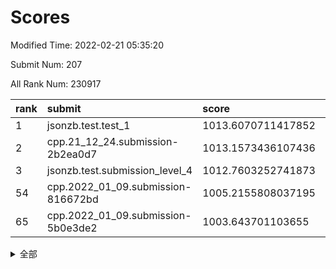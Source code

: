 # Scores

Modified Time: 2022-02-21 05:35:20

Submit Num: 207

All Rank Num: 230917

| rank |               submit               |       score        |       sigma        | pk_num |
| :--- | :--------------------------------- | :----------------- | :----------------- | :----- |
| 1    | jsonzb.test.test_1                 | 1013.6070711417852 | 0.787346592086447  | 4459   |
| 2    | cpp.21_12_24.submission-2b2ea0d7   | 1013.1573436107436 | 0.7952162344844826 | 4466   |
| 3    | jsonzb.test.submission_level_4     | 1012.7603252741873 | 0.8532462341760763 | 4464   |
| 54   | cpp.2022_01_09.submission-816672bd | 1005.2155808037195 | 0.7191055432842655 | 4459   |
| 65   | cpp.2022_01_09.submission-5b0e3de2 | 1003.643701103655  | 0.7029228000291275 | 4463   |


<details>
<summary>全部</summary>

| rank |                 submit                 |       score        |       sigma        | pk_num |
| :--- | :------------------------------------- | :----------------- | :----------------- | :----- |
| 1    | jsonzb.test.test_1                     | 1013.6070711417852 | 0.787346592086447  | 4459   |
| 2    | cpp.21_12_24.submission-2b2ea0d7       | 1013.1573436107436 | 0.7952162344844826 | 4466   |
| 3    | jsonzb.test.submission_level_4         | 1012.7603252741873 | 0.8532462341760763 | 4464   |
| 4    | gobigger.level_3.submission_level_3_4  | 1011.5810584721794 | 0.7593660372385865 | 4460   |
| 5    | gobigger.level_3.submission_level_3_5  | 1011.046603847895  | 0.786285238480251  | 4463   |
| 6    | gobigger.level_3.submission_level_3_11 | 1011.0441065456952 | 0.7499186058705541 | 4460   |
| 7    | gobigger.level_3.submission_level_3_41 | 1010.9025235775699 | 0.7614817221735051 | 4460   |
| 8    | gobigger.level_3.submission_level_3_29 | 1010.8898820025399 | 0.7799530349708786 | 4466   |
| 9    | gobigger.level_3.submission_level_3_33 | 1010.8784053997917 | 0.7665787699889266 | 4460   |
| 10   | gobigger.level_3.submission_level_3_46 | 1010.8311469019751 | 0.7715597276622493 | 4458   |
| 11   | gobigger.level_3.submission_level_3_31 | 1010.7679970510378 | 0.7670090963868724 | 4462   |
| 12   | gobigger.level_3.submission_level_3_26 | 1010.7514635549317 | 0.7559222061475784 | 4461   |
| 13   | gobigger.level_3.submission_level_3_19 | 1010.6974427524804 | 0.7556144118361202 | 4463   |
| 14   | gobigger.level_3.submission_level_3_8  | 1010.6899248273769 | 0.7486775328618694 | 4459   |
| 15   | gobigger.level_3.submission_level_3_16 | 1010.6873868572546 | 0.7529466152428949 | 4461   |
| 16   | gobigger.level_3.submission_level_3_28 | 1010.6711398612848 | 0.7555277709953567 | 4464   |
| 17   | gobigger.level_3.submission_level_3_42 | 1010.6407923015446 | 0.7641203007815649 | 4462   |
| 18   | gobigger.level_3.submission_level_3_40 | 1010.6072419124102 | 0.7710102452950818 | 4465   |
| 19   | gobigger.level_3.submission_level_3_3  | 1010.5819783185015 | 0.7596423983183224 | 4460   |
| 20   | gobigger.level_3.submission_level_3_39 | 1010.5574909447348 | 0.7446125398078385 | 4460   |
| 21   | gobigger.level_3.submission_level_3_12 | 1010.4443369522381 | 0.7474355245114999 | 4465   |
| 22   | gobigger.level_3.submission_level_3_0  | 1010.3630906837956 | 0.7904254980553291 | 4460   |
| 23   | gobigger.level_3.submission_level_3_1  | 1010.299521515507  | 0.7595975694626869 | 4462   |
| 24   | gobigger.level_3.submission_level_3_2  | 1010.2703847505364 | 0.7902240479983911 | 4463   |
| 25   | gobigger.level_3.submission_level_3_37 | 1010.2670301750104 | 0.7693522481123133 | 4459   |
| 26   | gobigger.level_3.submission_level_3_48 | 1010.2206725339369 | 0.7836171688965118 | 4465   |
| 27   | gobigger.level_3.submission_level_3_38 | 1010.1255708955133 | 0.7481426486357814 | 4461   |
| 28   | gobigger.level_3.submission_level_3_35 | 1010.1103823460659 | 0.7842912725093846 | 4464   |
| 29   | gobigger.level_3.submission_level_3_24 | 1010.095044522041  | 0.7448441195970545 | 4460   |
| 30   | gobigger.level_3.submission_level_3_43 | 1009.9842081916757 | 0.7724517407263825 | 4460   |
| 31   | gobigger.level_3.submission_level_3_14 | 1009.952815523806  | 0.7955294506328972 | 4469   |
| 32   | gobigger.level_3.submission_level_3_36 | 1009.8908615401143 | 0.769970510182793  | 4464   |
| 33   | gobigger.level_3.submission_level_3_20 | 1009.8775097750056 | 0.7641644101440314 | 4457   |
| 34   | gobigger.level_3.submission_level_3_17 | 1009.7760620352554 | 0.7612456189184151 | 4463   |
| 35   | gobigger.level_3.submission_level_3_27 | 1009.6457681368057 | 0.7412509282159275 | 4461   |
| 36   | gobigger.level_3.submission_level_3_22 | 1009.6446930261659 | 0.7535092261160372 | 4458   |
| 37   | gobigger.level_3.submission_level_3_13 | 1009.6324524803108 | 0.7453128071157595 | 4456   |
| 38   | gobigger.level_3.submission_level_3_32 | 1009.5830655104046 | 0.7619217253886547 | 4461   |
| 39   | gobigger.level_3.submission_level_3_15 | 1009.4779819598879 | 0.7594865619197398 | 4461   |
| 40   | gobigger.level_3.submission_level_3_44 | 1009.4045973675554 | 0.769954920671901  | 4462   |
| 41   | gobigger.level_3.submission_level_3_10 | 1009.400305423708  | 0.7561132920489605 | 4459   |
| 42   | gobigger.level_3.submission_level_3_18 | 1009.3895849182691 | 0.7513573472955049 | 4463   |
| 43   | gobigger.level_3.submission_level_3_49 | 1009.2687391089684 | 0.7581161710352591 | 4463   |
| 44   | gobigger.level_3.submission_level_3_47 | 1009.2247640869605 | 0.7397660091971369 | 4460   |
| 45   | gobigger.level_3.submission_level_3_34 | 1009.195531767387  | 0.7606423090809322 | 4459   |
| 46   | gobigger.level_3.submission_level_3_9  | 1009.1630961648553 | 0.7493635451606551 | 4464   |
| 47   | gobigger.level_3.submission_level_3_30 | 1009.081838318489  | 0.7516392788061697 | 4465   |
| 48   | gobigger.level_3.submission_level_3_45 | 1008.9915536164311 | 0.7596094079335158 | 4459   |
| 49   | gobigger.level_3.submission_level_3_23 | 1008.7878668225487 | 0.7585873365671822 | 4461   |
| 50   | gobigger.level_3.submission_level_3_21 | 1008.7718062577713 | 0.7456161862185046 | 4456   |
| 51   | gobigger.level_3.submission_level_3_7  | 1008.7170985489387 | 0.7404740319481552 | 4461   |
| 52   | gobigger.level_3.submission_level_3_25 | 1008.6177334306616 | 0.728282840963192  | 4462   |
| 53   | gobigger.level_3.submission_level_3_6  | 1008.0254645381791 | 0.7462118049409744 | 4462   |
| 54   | cpp.2022_01_09.submission-816672bd     | 1005.2155808037195 | 0.7191055432842655 | 4459   |
| 55   | gobigger.level_1.submission_level_1_41 | 1005.1761031338307 | 0.7262540208153228 | 4463   |
| 56   | gobigger.level_1.submission_level_1_32 | 1005.0731820439709 | 0.7133421247115325 | 4463   |
| 57   | gobigger.level_1.submission_level_1_47 | 1004.7127200526888 | 0.7160825214259973 | 4464   |
| 58   | gobigger.level_1.submission_level_1_44 | 1004.3227106111484 | 0.7256612880484947 | 4461   |
| 59   | gobigger.level_1.submission_level_1_4  | 1004.224544948218  | 0.7203629726837177 | 4465   |
| 60   | gobigger.level_1.submission_level_1_45 | 1004.2176779329116 | 0.7117194867749168 | 4462   |
| 61   | gobigger.level_1.submission_level_1_14 | 1003.9923148363923 | 0.7146402150729259 | 4464   |
| 62   | gobigger.level_1.submission_level_1_23 | 1003.9324846541138 | 0.7118234651857759 | 4462   |
| 63   | gobigger.level_1.submission_level_1_27 | 1003.8358140122562 | 0.7205820955878484 | 4460   |
| 64   | gobigger.level_1.submission_level_1_34 | 1003.7596857771794 | 0.7269190584889305 | 4458   |
| 65   | cpp.2022_01_09.submission-5b0e3de2     | 1003.643701103655  | 0.7029228000291275 | 4463   |
| 66   | gobigger.level_1.submission_level_1_13 | 1003.5903891599692 | 0.7207736188860758 | 4461   |
| 67   | gobigger.level_1.submission_level_1_1  | 1003.5775788586502 | 0.721516759286537  | 4467   |
| 68   | gobigger.level_1.submission_level_1_11 | 1003.511848366209  | 0.7240099543399966 | 4464   |
| 69   | gobigger.level_1.submission_level_1_17 | 1003.5054982397577 | 0.7187668680077669 | 4462   |
| 70   | gobigger.level_1.submission_level_1_22 | 1003.4909550594152 | 0.7123174651486215 | 4467   |
| 71   | gobigger.level_1.submission_level_1_2  | 1003.4783441836017 | 0.7094408729260573 | 4467   |
| 72   | gobigger.level_1.submission_level_1_30 | 1003.4432725111781 | 0.7229408056856926 | 4457   |
| 73   | gobigger.level_1.submission_level_1_36 | 1003.4147349833097 | 0.7244357053301221 | 4465   |
| 74   | gobigger.level_1.submission_level_1_38 | 1003.4070949702881 | 0.7296616207771562 | 4460   |
| 75   | gobigger.level_1.submission_level_1_16 | 1003.375879634951  | 0.7284588259969713 | 4460   |
| 76   | gobigger.level_1.submission_level_1_6  | 1003.314073402314  | 0.7171549536538611 | 4457   |
| 77   | gobigger.level_1.submission_level_1_10 | 1003.1733905614602 | 0.7169914332132475 | 4465   |
| 78   | gobigger.level_1.submission_level_1_5  | 1003.1578969740999 | 0.7225783680562236 | 4456   |
| 79   | gobigger.level_1.submission_level_1_8  | 1003.1555456041203 | 0.7126301260202832 | 4459   |
| 80   | gobigger.level_1.submission_level_1_19 | 1003.1047209046079 | 0.7087848327742008 | 4467   |
| 81   | gobigger.level_1.submission_level_1_20 | 1003.0947443262934 | 0.7161741622985335 | 4457   |
| 82   | gobigger.level_1.submission_level_1_26 | 1003.078054121203  | 0.7061528922510126 | 4465   |
| 83   | gobigger.level_1.submission_level_1_7  | 1003.0003705883871 | 0.7327159340088193 | 4461   |
| 84   | gobigger.level_1.submission_level_1_3  | 1002.997611472134  | 0.7084089807100084 | 4463   |
| 85   | gobigger.level_1.submission_level_1_37 | 1002.9882388169424 | 0.7148760199581079 | 4461   |
| 86   | gobigger.level_1.submission_level_1_33 | 1002.9516535544395 | 0.717514841464878  | 4460   |
| 87   | gobigger.level_1.submission_level_1_40 | 1002.9437805048773 | 0.720238949565619  | 4464   |
| 88   | gobigger.level_1.submission_level_1_0  | 1002.9339311177658 | 0.7124732448070081 | 4461   |
| 89   | gobigger.level_1.submission_level_1_31 | 1002.9009188484747 | 0.7134193581503158 | 4461   |
| 90   | gobigger.level_1.submission_level_1_24 | 1002.8928352998482 | 0.7117205316856096 | 4459   |
| 91   | gobigger.level_1.submission_level_1_18 | 1002.8748663719547 | 0.7194796202505548 | 4462   |
| 92   | gobigger.level_1.submission_level_1_25 | 1002.7718883796367 | 0.7231030249473829 | 4458   |
| 93   | gobigger.level_1.submission_level_1_43 | 1002.7656656964443 | 0.7111904280621175 | 4467   |
| 94   | gobigger.level_1.submission_level_1_29 | 1002.6114186086886 | 0.7186247138962035 | 4468   |
| 95   | gobigger.level_1.submission_level_1_21 | 1002.5962269691793 | 0.7091217625271848 | 4463   |
| 96   | gobigger.level_1.submission_level_1_9  | 1002.5315095122991 | 0.7197562146643367 | 4466   |
| 97   | gobigger.level_1.submission_level_1_49 | 1002.4157396314013 | 0.7146557910369278 | 4467   |
| 98   | gobigger.level_1.submission_level_1_35 | 1002.3746639704415 | 0.7109288737640478 | 4454   |
| 99   | gobigger.level_1.submission_level_1_42 | 1002.3722738682566 | 0.7070465385381014 | 4463   |
| 100  | gobigger.level_1.submission_level_1_15 | 1002.3160568295209 | 0.7122411149724834 | 4462   |
| 101  | gobigger.level_1.submission_level_1_46 | 1002.0832645654951 | 0.714142973173637  | 4463   |
| 102  | gobigger.level_1.submission_level_1_39 | 1002.0660670985615 | 0.7211309600528447 | 4464   |
| 103  | gobigger.level_1.submission_level_1_12 | 1002.0563474704226 | 0.7059493755371872 | 4461   |
| 104  | gobigger.level_1.submission_level_1_48 | 1001.9900802869264 | 0.7110801700468499 | 4461   |
| 105  | gobigger.level_1.submission_level_1_28 | 1001.9305428951332 | 0.7124384054679933 | 4454   |
| 106  | gobigger.random.submission_random_18   | 997.8026317133211  | 0.6984538671933866 | 4464   |
| 107  | gobigger.random.submission_random_17   | 997.2139905160063  | 0.7070093306291043 | 4467   |
| 108  | gobigger.random.submission_random_10   | 997.0538542165606  | 0.697583293759719  | 4457   |
| 109  | gobigger.random.submission_random_7    | 997.0522581430804  | 0.7071153290983263 | 4465   |
| 110  | gobigger.random.submission_random_23   | 997.0289549751458  | 0.7129715296840441 | 4459   |
| 111  | gobigger.random.submission_random_12   | 996.923885107682   | 0.7009207716106343 | 4467   |
| 112  | gobigger.random.submission_random_30   | 996.9016370623156  | 0.7155839684387596 | 4460   |
| 113  | gobigger.random.submission_random_1    | 996.8805838848904  | 0.7008435693614814 | 4460   |
| 114  | gobigger.random.submission_random_13   | 996.8152952460767  | 0.711249763174505  | 4460   |
| 115  | gobigger.random.submission_random_5    | 996.7147361499831  | 0.7083962047867486 | 4462   |
| 116  | gobigger.random.submission_random_35   | 996.6584903450523  | 0.7043966401373872 | 4464   |
| 117  | gobigger.random.submission_random_25   | 996.5967670637998  | 0.6980254497924451 | 4465   |
| 118  | gobigger.random.submission_random_0    | 996.4510615119593  | 0.7069007664098912 | 4468   |
| 119  | gobigger.random.submission_random_36   | 996.3910504149189  | 0.6933368481365588 | 4463   |
| 120  | gobigger.random.submission_random_46   | 996.1748414738261  | 0.7089913037712595 | 4461   |
| 121  | gobigger.random.submission_random_29   | 996.1622800375799  | 0.7057428036022448 | 4459   |
| 122  | gobigger.random.submission_random_9    | 996.1544130855168  | 0.715894068100198  | 4459   |
| 123  | gobigger.random.submission_random_21   | 996.1422568610102  | 0.7059253282292483 | 4463   |
| 124  | gobigger.random.submission_random_11   | 996.0605895192859  | 0.7086747581212015 | 4462   |
| 125  | gobigger.random.submission_random_42   | 996.0562847857381  | 0.705817649306284  | 4464   |
| 126  | gobigger.random.submission_random_43   | 996.0444363315033  | 0.7049689738746198 | 4461   |
| 127  | gobigger.random.submission_random_14   | 995.9190872816216  | 0.6994606694528144 | 4464   |
| 128  | gobigger.random.submission_random_3    | 995.9028082422806  | 0.7169481168007299 | 4464   |
| 129  | gobigger.random.submission_random_16   | 995.8796092487647  | 0.7003909477306173 | 4463   |
| 130  | gobigger.random.submission_random_45   | 995.8750895142208  | 0.7111202943270574 | 4461   |
| 131  | gobigger.random.submission_random_24   | 995.813315881418   | 0.7049845327000689 | 4461   |
| 132  | gobigger.random.submission_random_15   | 995.7875361969368  | 0.7103559821786218 | 4465   |
| 133  | gobigger.random.submission_random_27   | 995.7850230564995  | 0.6966431909255293 | 4463   |
| 134  | gobigger.random.submission_random_32   | 995.7715299181541  | 0.7132689953033857 | 4462   |
| 135  | gobigger.random.submission_random_26   | 995.751209381157   | 0.6980372931063368 | 4468   |
| 136  | gobigger.random.submission_random_48   | 995.6587330053017  | 0.7066385828821409 | 4464   |
| 137  | gobigger.random.submission_random_31   | 995.625966222432   | 0.7005158823460076 | 4463   |
| 138  | gobigger.random.submission_random_41   | 995.5261727714287  | 0.7145564225396529 | 4465   |
| 139  | gobigger.random.submission_random_6    | 995.5028302366941  | 0.7115860539052478 | 4463   |
| 140  | gobigger.random.submission_random_2    | 995.5025423660738  | 0.7111666251577768 | 4465   |
| 141  | gobigger.random.submission_random_20   | 995.4475822839347  | 0.715541302679815  | 4463   |
| 142  | gobigger.random.submission_random_44   | 995.4397892970587  | 0.710375856551749  | 4463   |
| 143  | gobigger.random.submission_random_19   | 995.3525875599532  | 0.7124927971585112 | 4457   |
| 144  | gobigger.random.submission_random_49   | 995.298236798208   | 0.7146988742833847 | 4461   |
| 145  | gobigger.random.submission_random_22   | 995.2417193326417  | 0.7063727003367176 | 4464   |
| 146  | gobigger.random.submission_random_47   | 995.2242357429918  | 0.7013934762777838 | 4463   |
| 147  | gobigger.random.submission_random_40   | 995.1664001050635  | 0.7229529281268071 | 4464   |
| 148  | gobigger.random.submission_random_4    | 995.1628151877313  | 0.7110037448030935 | 4460   |
| 149  | gobigger.random.submission_random_28   | 995.0836848709653  | 0.7097046922546689 | 4461   |
| 150  | gobigger.random.submission_random_8    | 995.0111038303031  | 0.7105958368015747 | 4467   |
| 151  | gobigger.random.submission_random_37   | 994.9317452005366  | 0.7198913562336385 | 4460   |
| 152  | gobigger.random.submission_random_34   | 994.8830223428174  | 0.6938412657648545 | 4461   |
| 153  | gobigger.random.submission_random_38   | 994.8636369708839  | 0.7037707348839879 | 4462   |
| 154  | gobigger.random.submission_random_33   | 994.7826608371779  | 0.7042692749066336 | 4459   |
| 155  | gobigger.random.submission_random_39   | 994.3689121151576  | 0.7232006367053819 | 4461   |
| 156  | gobigger.level_2.submission_level_2_10 | 993.8845998711886  | 0.7384571539090664 | 4460   |
| 157  | gobigger.level_2.submission_level_2_0  | 993.6481271250265  | 0.7335907464745145 | 4462   |
| 158  | gobigger.level_2.submission_level_2_3  | 993.3522702181244  | 0.728582738814596  | 4458   |
| 159  | gobigger.level_2.submission_level_2_16 | 993.3089362266725  | 0.7445539652659179 | 4463   |
| 160  | gobigger.level_2.submission_level_2_19 | 993.2374339530398  | 0.7183966434623336 | 4462   |
| 161  | gobigger.level_2.submission_level_2_29 | 993.2362535856706  | 0.7275332083881205 | 4464   |
| 162  | gobigger.level_2.submission_level_2_18 | 993.1134405368073  | 0.7307248124993199 | 4466   |
| 163  | gobigger.level_2.submission_level_2_47 | 993.099268622036   | 0.7490908679721706 | 4464   |
| 164  | gobigger.level_2.submission_level_2_1  | 993.0679056453339  | 0.7342077703602551 | 4464   |
| 165  | gobigger.level_2.submission_level_2_38 | 992.9829586174043  | 0.7506699528331787 | 4464   |
| 166  | gobigger.level_2.submission_level_2_13 | 992.9673317514245  | 0.7524981489861855 | 4466   |
| 167  | gobigger.level_2.submission_level_2_40 | 992.9233439198467  | 0.747680628103821  | 4459   |
| 168  | gobigger.level_2.submission_level_2_15 | 992.8330430368043  | 0.7267335678227638 | 4467   |
| 169  | gobigger.level_2.submission_level_2_17 | 992.8153038219823  | 0.7451286089417026 | 4467   |
| 170  | gobigger.level_2.submission_level_2_7  | 992.7465001914617  | 0.7270955195189996 | 4473   |
| 171  | gobigger.level_2.submission_level_2_20 | 992.6899354714551  | 0.7365386296616303 | 4459   |
| 172  | gobigger.level_2.submission_level_2_36 | 992.6378958991004  | 0.7245490668586111 | 4463   |
| 173  | gobigger.level_2.submission_level_2_49 | 992.4905843412301  | 0.738829758249797  | 4458   |
| 174  | gobigger.level_2.submission_level_2_22 | 992.4805685469506  | 0.7354860106645564 | 4464   |
| 175  | gobigger.level_2.submission_level_2_26 | 992.4390631959305  | 0.7317904832664831 | 4462   |
| 176  | gobigger.level_2.submission_level_2_21 | 992.3738514415595  | 0.7349026674161312 | 4460   |
| 177  | gobigger.level_2.submission_level_2_41 | 992.3570544642283  | 0.7359150324675798 | 4460   |
| 178  | gobigger.level_2.submission_level_2_45 | 992.3547146433257  | 0.7526727493490418 | 4456   |
| 179  | gobigger.level_2.submission_level_2_6  | 992.3488962778562  | 0.7336875757049366 | 4467   |
| 180  | gobigger.level_2.submission_level_2_34 | 992.3309751805527  | 0.7500688545650946 | 4460   |
| 181  | gobigger.level_2.submission_level_2_11 | 992.2723599341019  | 0.7377283832327968 | 4465   |
| 182  | gobigger.level_2.submission_level_2_28 | 992.1668757674884  | 0.7326609852025822 | 4461   |
| 183  | gobigger.level_2.submission_level_2_2  | 992.1369743243345  | 0.7425709882997952 | 4463   |
| 184  | gobigger.level_2.submission_level_2_12 | 992.0426217694678  | 0.7532447826829437 | 4459   |
| 185  | gobigger.level_2.submission_level_2_37 | 992.0379071925123  | 0.7506145458705257 | 4459   |
| 186  | gobigger.level_2.submission_level_2_8  | 991.9945901120357  | 0.7313793275389064 | 4465   |
| 187  | gobigger.level_2.submission_level_2_31 | 991.9496277846544  | 0.745670603938573  | 4459   |
| 188  | gobigger.level_2.submission_level_2_44 | 991.8534637474834  | 0.7550874742830438 | 4465   |
| 189  | gobigger.level_2.submission_level_2_5  | 991.8435159567034  | 0.7340510879810428 | 4463   |
| 190  | gobigger.level_2.submission_level_2_46 | 991.8413329303228  | 0.754160261938345  | 4464   |
| 191  | gobigger.level_2.submission_level_2_4  | 991.8362689679177  | 0.7477332159191677 | 4461   |
| 192  | gobigger.level_2.submission_level_2_30 | 991.7959317923311  | 0.7494152256099532 | 4465   |
| 193  | gobigger.level_2.submission_level_2_48 | 991.7410982271899  | 0.750293319694397  | 4466   |
| 194  | gobigger.level_2.submission_level_2_9  | 991.6843050320863  | 0.76382971112072   | 4459   |
| 195  | gobigger.level_2.submission_level_2_39 | 991.6416405614978  | 0.7498701024077881 | 4465   |
| 196  | gobigger.level_2.submission_level_2_24 | 991.5104537540835  | 0.7695433554757934 | 4463   |
| 197  | gobigger.level_2.submission_level_2_33 | 991.3052063919878  | 0.7354016517904703 | 4460   |
| 198  | gobigger.level_2.submission_level_2_35 | 991.1858569964518  | 0.7668476614922289 | 4464   |
| 199  | gobigger.level_2.submission_level_2_25 | 991.1087987868892  | 0.769980420785351  | 4459   |
| 200  | gobigger.level_2.submission_level_2_32 | 991.0604489489006  | 0.7493435500688428 | 4463   |
| 201  | gobigger.level_2.submission_level_2_42 | 991.042776987165   | 0.7572716338327927 | 4465   |
| 202  | gobigger.level_2.submission_level_2_14 | 990.4418626831579  | 0.7553465238289423 | 4457   |
| 203  | gobigger.level_2.submission_level_2_23 | 990.1943604072941  | 0.7766974420902205 | 4465   |
| 204  | gobigger.level_2.submission_level_2_27 | 990.1940176552179  | 0.7673277784678456 | 4467   |
| 205  | gobigger.level_2.submission_level_2_43 | 990.1277041919286  | 0.7461555807530812 | 4465   |
| 206  | gobigger.none.submission_none_0        | 979.5183908074957  | 1.27188830829048   | 4466   |
| 207  | gobigger.none.submission_none_1        | 977.8980399404313  | 1.2809850858839549 | 4462   |

</details>